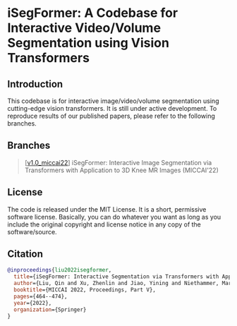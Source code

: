 # iSegFormer: A Codebase for Interactive Video/Volume Segmentation using Vision Transformers

## Introduction
This codebase is for interactive image/video/volume segmentation using cutting-edge vision transformers. It is still under active development. 
To reproduce results of our published papers, please refer to the following branches.

## Branches
> \[[v1.0_miccai22](https://github.com/uncbiag/iSegFormer/tree/v1.0_miccai22)\] iSegFormer: Interactive Image Segmentation via Transformers with Application to 3D Knee MR Images (MICCAI'22)

## License
The code is released under the MIT License. It is a short, permissive software license. Basically, you can do whatever you want as long as you include the original copyright and license notice in any copy of the software/source. 

## Citation
```bibtex
@inproceedings{liu2022isegformer,
  title={iSegFormer: Interactive Segmentation via Transformers with Application to 3D Knee MR Images},
  author={Liu, Qin and Xu, Zhenlin and Jiao, Yining and Niethammer, Marc},
  booktitle={MICCAI 2022, Proceedings, Part V},
  pages={464--474},
  year={2022},
  organization={Springer}
}
```
